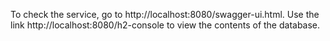 To check the service, go to http://localhost:8080/swagger-ui.html. 
Use the link http://localhost:8080/h2-console to view the contents of the database.